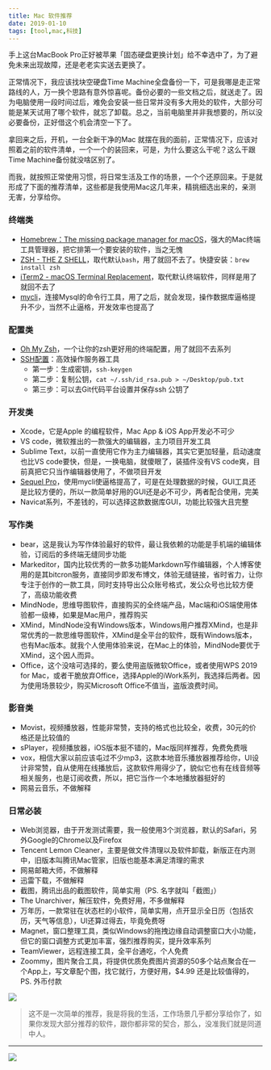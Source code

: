```yaml
---
title: Mac 软件推荐
date: 2019-01-10
tags: [tool,mac,科技]
---
```


手上这台MacBook Pro正好被苹果「固态硬盘更换计划」给不幸选中了，为了避免未来出现故障，还是老老实实送去更换了。

正常情况下，我应该找块空硬盘Time Machine全盘备份一下，可是我哪是走正常路线的人，万一换个思路有意外惊喜呢。备份必要的一些文档之后，就送走了。因为电脑使用一段时间过后，难免会安装一些日常并没有多大用处的软件，大部分可能是某天试用了哪个软件，就忘了卸载。总之，当前电脑里并非我想要的，所以没必要备份，正好借这个机会清空一下了。

拿回来之后，开机，一台全新干净的Mac 就摆在我的面前，正常情况下，应该对照着之前的软件清单，一个一个的装回来，可是，为什么要这么干呢？这么干跟Time  Machine备份就没啥区别了。

而我，就按照正常使用习惯，将日常生活及工作的场景，一个个还原回来。于是就形成了下面的推荐清单，这些都是我使用Mac这几年来，精挑细选出来的，亲测无害，分享给你。

### 终端类
- [Homebrew：The missing package manager for macOS](https://brew.sh)，强大的Mac终端工具管理器，把它排第一个要安装的软件，当之无愧
- [ZSH - THE Z SHELL](http://zsh.sourceforge.net)，取代默认`bash`，用了就回不去了。快捷安装：`brew install zsh`
- [iTerm2 - macOS Terminal Replacement](https://www.iterm2.com)，取代默认终端软件，同样是用了就回不去了
-  [mycli](https://www.mycli.net)，连接Mysql的命令行工具，用了之后，就会发现，操作数据库逼格提升不少，当然不止逼格，开发效率也提高了

### 配置类
- [Oh My Zsh](https://ohmyz.sh)，一个让你的zsh更好用的终端配置，用了就回不去系列
- [SSH配置](https://www.ssh.com/ssh/keygen/)：高效操作服务器工具
	- 第一步：生成密钥，`ssh-keygen`
	- 第二步：复制公钥，`cat ~/.ssh/id_rsa.pub > ~/Desktop/pub.txt`
	- 第三步：可以去Git代码平台设置并保存ssh 公钥了

### 开发类
- Xcode，它是Apple 的编程软件，Mac App & iOS App开发必不可少
- VS code，微软推出的一款强大的编辑器，主力项目开发工具
- Sublime Text，以前一直使用它作为主力编辑器，其实它更加轻量，启动速度也比VS code要快，但是，一换电脑，就傻眼了，装插件没有VS code爽，目前真把它只当作编辑器使用了，不做项目开发
- [Sequel Pro](http://www.sequelpro.com)，使用mycli使逼格提高了，可是在处理数据的时候，GUI工具还是比较方便的，所以一款简单好用的GUI还是必不可少，两者配合使用，完美
- Navicat系列，不差钱的，可以选择这款数据库GUI，功能比较强大且完整

### 写作类
- bear，这是我认为写作体验最好的软件，最让我依赖的功能是手机端的编辑体验，订阅后的多终端无缝同步功能
- Markeditor，国内比较优秀的一款多功能Markdown写作编辑器，个人博客使用的是其bitcron服务，直接同步即发布博文，体验无缝链接，省时省力，让你专注于创作的一款工具，同时支持导出公众账号格式，发公众号也比较方便了，高级功能收费
- MindNode，思维导图软件，直接购买的全终端产品，Mac端和iOS端使用体验都一级棒，如果是Mac用户，推荐购买
- XMind，MindNode没有Windows版本，Windows用户推荐XMind，也是非常优秀的一款思维导图软件，XMind是全平台的软件，既有Windows版本，也有Mac版本。就我个人使用体验来说，在Mac上的体验，MindNode要优于XMind，这个因人而异。
- Office，这个没啥可选择的，要么使用盗版微软Office，或者使用WPS 2019 for Mac，或者干脆放弃Office，选择Apple的iWork系列，我选择后两者。因为使用场景较少，购买Microsoft Office不值当，盗版浪费时间。

### 影音类
- Movist，视频播放器，性能非常赞，支持的格式也比较全，收费，30元的价格还是比较值的
- sPlayer，视频播放器，iOS版本挺不错的，Mac版同样推荐，免费免费哦
- vox，相信大家以前应该屯过不少mp3，这款本地音乐播放器推荐给你，UI设计非常赞，自从使用在线播放后，这款软件用得少了，貌似它也有在线音频等相关服务，也是订阅收费，所以，把它当作一个本地播放器挺好的
- 网易云音乐，不做解释

### 日常必装
- Web浏览器，由于开发测试需要，我一般使用3个浏览器，默认的Safari，另外Google的Chrome以及Firefox
- Tencent Lemon Cleaner，主要是做文件清理以及软件卸载，新版正在内测中，旧版本叫腾讯Mac管家，旧版也能基本满足清理的需求
- 网易邮箱大师，不做解释
- 迅雷下载，不做解释
- 截图，腾讯出品的截图软件，简单实用（PS. 名字就叫「截图」）
- The Unarchiver，解压软件，免费好用，不多做解释
- 万年历，一款常驻在状态栏的小软件，简单实用，点开显示全日历（包括农历，天气等信息），UI还算过得去，毕竟免费呀
- Magnet，窗口整理工具，类似Windows的拖拽边缘自动调整窗口大小功能，但它的窗口调整方式更加丰富，强烈推荐购买，提升效率系列
- TeamViewer，远程连接工具，全平台通吃，个人免费
- Zoommy，图片聚合工具，将提供优质免费图片资源的50多个站点聚合在一个App上，写文章配个图，找它就行，方便好用，$4.99 还是比较值得的，PS. 外币付款

![](/image/life/Jietu20190110-224852.png)

> 这不是一次简单的推荐，我是将我的生活，工作场景几乎都分享给你了，如果你发现大部分推荐的软件，跟你都非常的契合，那么，没准我们就是同道中人。

---
![](/image/weixin.jpg)